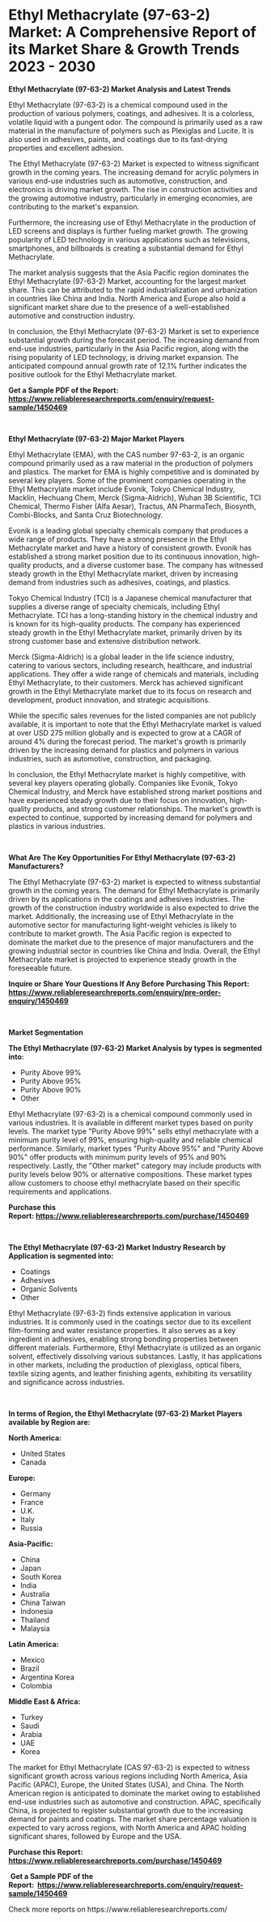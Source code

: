 <p><h1>Ethyl Methacrylate (97-63-2) Market: A Comprehensive Report of its Market Share & Growth Trends 2023 - 2030</h1></p><p><strong>Ethyl Methacrylate (97-63-2) Market Analysis and Latest Trends</strong></p>
<p><p>Ethyl Methacrylate (97-63-2) is a chemical compound used in the production of various polymers, coatings, and adhesives. It is a colorless, volatile liquid with a pungent odor. The compound is primarily used as a raw material in the manufacture of polymers such as Plexiglas and Lucite. It is also used in adhesives, paints, and coatings due to its fast-drying properties and excellent adhesion.</p><p>The Ethyl Methacrylate (97-63-2) Market is expected to witness significant growth in the coming years. The increasing demand for acrylic polymers in various end-use industries such as automotive, construction, and electronics is driving market growth. The rise in construction activities and the growing automotive industry, particularly in emerging economies, are contributing to the market's expansion.</p><p>Furthermore, the increasing use of Ethyl Methacrylate in the production of LED screens and displays is further fueling market growth. The growing popularity of LED technology in various applications such as televisions, smartphones, and billboards is creating a substantial demand for Ethyl Methacrylate.</p><p>The market analysis suggests that the Asia Pacific region dominates the Ethyl Methacrylate (97-63-2) Market, accounting for the largest market share. This can be attributed to the rapid industrialization and urbanization in countries like China and India. North America and Europe also hold a significant market share due to the presence of a well-established automotive and construction industry.</p><p>In conclusion, the Ethyl Methacrylate (97-63-2) Market is set to experience substantial growth during the forecast period. The increasing demand from end-use industries, particularly in the Asia Pacific region, along with the rising popularity of LED technology, is driving market expansion. The anticipated compound annual growth rate of 12.1% further indicates the positive outlook for the Ethyl Methacrylate market.</p></p>
<p><strong>Get a Sample PDF of the Report:&nbsp; <a href="https://www.reliableresearchreports.com/enquiry/request-sample/1450469">https://www.reliableresearchreports.com/enquiry/request-sample/1450469</a></strong></p>
<p>&nbsp;</p>
<p><strong>Ethyl Methacrylate (97-63-2) Major Market Players</strong></p>
<p><p>Ethyl Methacrylate (EMA), with the CAS number 97-63-2, is an organic compound primarily used as a raw material in the production of polymers and plastics. The market for EMA is highly competitive and is dominated by several key players. Some of the prominent companies operating in the Ethyl Methacrylate market include Evonik, Tokyo Chemical Industry, Macklin, Hechuang Chem, Merck (Sigma-Aldrich), Wuhan 3B Scientific, TCI Chemical, Thermo Fisher (Alfa Aesar), Tractus, AN PharmaTech, Biosynth, Combi-Blocks, and Santa Cruz Biotechnology.</p><p>Evonik is a leading global specialty chemicals company that produces a wide range of products. They have a strong presence in the Ethyl Methacrylate market and have a history of consistent growth. Evonik has established a strong market position due to its continuous innovation, high-quality products, and a diverse customer base. The company has witnessed steady growth in the Ethyl Methacrylate market, driven by increasing demand from industries such as adhesives, coatings, and plastics.</p><p>Tokyo Chemical Industry (TCI) is a Japanese chemical manufacturer that supplies a diverse range of specialty chemicals, including Ethyl Methacrylate. TCI has a long-standing history in the chemical industry and is known for its high-quality products. The company has experienced steady growth in the Ethyl Methacrylate market, primarily driven by its strong customer base and extensive distribution network.</p><p>Merck (Sigma-Aldrich) is a global leader in the life science industry, catering to various sectors, including research, healthcare, and industrial applications. They offer a wide range of chemicals and materials, including Ethyl Methacrylate, to their customers. Merck has achieved significant growth in the Ethyl Methacrylate market due to its focus on research and development, product innovation, and strategic acquisitions.</p><p>While the specific sales revenues for the listed companies are not publicly available, it is important to note that the Ethyl Methacrylate market is valued at over USD 275 million globally and is expected to grow at a CAGR of around 4% during the forecast period. The market's growth is primarily driven by the increasing demand for plastics and polymers in various industries, such as automotive, construction, and packaging.</p><p>In conclusion, the Ethyl Methacrylate market is highly competitive, with several key players operating globally. Companies like Evonik, Tokyo Chemical Industry, and Merck have established strong market positions and have experienced steady growth due to their focus on innovation, high-quality products, and strong customer relationships. The market's growth is expected to continue, supported by increasing demand for polymers and plastics in various industries.</p></p>
<p>&nbsp;</p>
<p><strong>What Are The Key Opportunities For Ethyl Methacrylate (97-63-2) Manufacturers?</strong></p>
<p><p>The Ethyl Methacrylate (97-63-2) market is expected to witness substantial growth in the coming years. The demand for Ethyl Methacrylate is primarily driven by its applications in the coatings and adhesives industries. The growth of the construction industry worldwide is also expected to drive the market. Additionally, the increasing use of Ethyl Methacrylate in the automotive sector for manufacturing light-weight vehicles is likely to contribute to market growth. The Asia Pacific region is expected to dominate the market due to the presence of major manufacturers and the growing industrial sector in countries like China and India. Overall, the Ethyl Methacrylate market is projected to experience steady growth in the foreseeable future.</p></p>
<p><strong>Inquire or Share Your Questions If Any Before Purchasing This Report: <a href="https://www.reliableresearchreports.com/enquiry/pre-order-enquiry/1450469">https://www.reliableresearchreports.com/enquiry/pre-order-enquiry/1450469</a></strong></p>
<p>&nbsp;</p>
<p><strong>Market Segmentation</strong></p>
<p><strong>The Ethyl Methacrylate (97-63-2) Market Analysis by types is segmented into:</strong></p>
<p><ul><li>Purity Above 99%</li><li>Purity Above 95%</li><li>Purity Above 90%</li><li>Other</li></ul></p>
<p><p>Ethyl Methacrylate (97-63-2) is a chemical compound commonly used in various industries. It is available in different market types based on purity levels. The market type "Purity Above 99%" sells ethyl methacrylate with a minimum purity level of 99%, ensuring high-quality and reliable chemical performance. Similarly, market types "Purity Above 95%" and "Purity Above 90%" offer products with minimum purity levels of 95% and 90% respectively. Lastly, the "Other market" category may include products with purity levels below 90% or alternative compositions. These market types allow customers to choose ethyl methacrylate based on their specific requirements and applications.</p></p>
<p><strong>Purchase this Report:&nbsp;<a href="https://www.reliableresearchreports.com/purchase/1450469">https://www.reliableresearchreports.com/purchase/1450469</a></strong></p>
<p>&nbsp;</p>
<p><strong>The Ethyl Methacrylate (97-63-2) Market Industry Research by Application is segmented into:</strong></p>
<p><ul><li>Coatings</li><li>Adhesives</li><li>Organic Solvents</li><li>Other</li></ul></p>
<p><p>Ethyl Methacrylate (97-63-2) finds extensive application in various industries. It is commonly used in the coatings sector due to its excellent film-forming and water resistance properties. It also serves as a key ingredient in adhesives, enabling strong bonding properties between different materials. Furthermore, Ethyl Methacrylate is utilized as an organic solvent, effectively dissolving various substances. Lastly, it has applications in other markets, including the production of plexiglass, optical fibers, textile sizing agents, and leather finishing agents, exhibiting its versatility and significance across industries.</p></p>
<p>&nbsp;</p>
<p><strong>In terms of Region, the Ethyl Methacrylate (97-63-2) Market Players available by Region are:</strong></p>
<p>
    <p> <strong> North America: </strong>
        <ul>
            <li>United States</li>
            <li>Canada</li>
        </ul>
        </p> 
    <p> <strong> Europe: </strong>
        <ul>
            <li>Germany</li>
            <li>France</li>
            <li>U.K.</li>
            <li>Italy</li>
            <li>Russia</li>
        </ul>
        </p> 
    <p> <strong> Asia-Pacific: </strong>
        <ul>
            <li>China</li>
            <li>Japan</li>
            <li>South Korea</li>
            <li>India</li>
            <li>Australia</li>
            <li>China Taiwan</li>
            <li>Indonesia</li>
            <li>Thailand</li>
            <li>Malaysia</li>
        </ul>
        </p> 
    <p> <strong> Latin America: </strong>
        <ul>
            <li>Mexico</li>
            <li>Brazil</li>
            <li>Argentina Korea</li>
            <li>Colombia</li>
        </ul>
        </p> 
    <p> <strong> Middle East & Africa: </strong>
        <ul>
            <li>Turkey</li>
            <li>Saudi</li>
            <li>Arabia</li>
            <li>UAE</li>
            <li>Korea</li>
        </ul>
    </p>
    </p>
<p><p>The market for Ethyl Methacrylate (CAS 97-63-2) is expected to witness significant growth across various regions including North America, Asia Pacific (APAC), Europe, the United States (USA), and China. The North American region is anticipated to dominate the market owing to established end-use industries such as automotive and construction. APAC, specifically China, is projected to register substantial growth due to the increasing demand for paints and coatings. The market share percentage valuation is expected to vary across regions, with North America and APAC holding significant shares, followed by Europe and the USA.</p></p>
<p><strong>Purchase this Report: <a href="https://www.reliableresearchreports.com/purchase/1450469">https://www.reliableresearchreports.com/purchase/1450469</a></strong></p>
<p>&nbsp;<strong>Get a Sample PDF of the Report:&nbsp;&nbsp;<a href="https://www.reliableresearchreports.com/enquiry/request-sample/1450469">https://www.reliableresearchreports.com/enquiry/request-sample/1450469</a></strong></p>
<p><strong></strong></p>
<p>Check more reports on https://www.reliableresearchreports.com/</p>